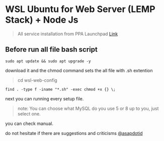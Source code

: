 # WSL Ubuntu for Web Server (LEMP Stack) + Node Js

> All service installation from PPA Launchpad [Link](https://launchpad.net/ubuntu)

## Before run all file bash script

```
sudo apt update && sudo apt upgrade -y
```

download it and the chmod command sets the all file with .sh extention

> cd wsl-web-config

```find . -type f -iname "*.sh" -exec chmod +x {} \;```

next you can running every setup file.

> note: You can choose what MySQL do you use 5 or 8 up to you, just select one.

you can check manual.

do not hesitate if there are suggestions and criticisms [@asapdotid](https://github.com/asapdotid)
